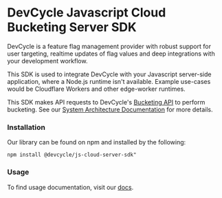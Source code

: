 # DevCycle Javascript Cloud Bucketing Server SDK

DevCycle is a feature flag management provider with robust support for user targeting, realtime updates of flag values
and deep integrations with your development workflow.

This SDK is used to integrate DevCycle with your Javascript server-side application, where a Node.js runtime isn't available.
Example use-cases would be Cloudflare Workers and other edge-worker runtimes.

This SDK makes API requests to DevCycle's [Bucketing API](https://docs.devcycle.com/bucketing-api/) to perform bucketing.
See our [System Architecture Documentation](https://docs.devcycle.com/introduction/architecture#cloud-bucketing-server-sdk-architecture) for more details.

### Installation

Our library can be found on npm and installed by the following:

```
npm install @devcycle/js-cloud-server-sdk"
```

### Usage

To find usage documentation, visit our [docs](https://docs.devcycle.com/docs/sdk/server-side-sdks/node#usage).

